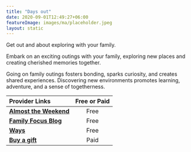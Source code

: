 ```yaml
---
title: "Days out"
date: 2020-09-01T12:49:27+06:00
featureImage: images/ma/placeholder.jpeg
layout: static
---
```


Get out and about exploring with your family.

Embark on an exciting outings with your family, exploring new places and creating cherished memories together.

Going on family outings fosters bonding, sparks curiosity, and creates shared experiences. Discovering new environments promotes learning, adventure, and a sense of togetherness.

| Provider Links      | Free or Paid  |  
| :-----------          | :--------------:      |  
| [**Almost the Weekend**](https://almosttheweekend.com/activities-to-enjoy-with-your-family-this-weekend/) | Free  | 
| [**Family Focus Blog**](https://familyfocusblog.com/6-benefits-of-spending-time-together-as-a-family/) | Free  | 
| [**Ways**](https://ways.org.au/activities-as-a-family-and-why-its-important/) | Free  | 
| [**Buy a gift**](https://www.awin1.com/cread.php?awinmid=273&awinaffid=1198638&ued=https%3A%2F%2Fwww.buyagift.co.uk%2Fspa-and-beauty%2Fspa-day) | Paid | 
  

<br/><br/>






